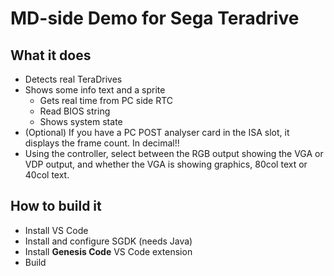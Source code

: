 # MD-side Demo for Sega Teradrive

## What it does
* Detects real TeraDrives
* Shows some info text and a sprite
  * Gets real time from PC side RTC
  * Read BIOS string
  * Shows system state
* (Optional) If you have a PC POST analyser card in the ISA slot, it displays the frame count. In decimal!!
* Using the controller, select between the RGB output showing the VGA or VDP output, and whether the VGA is showing graphics, 80col text or 40col text.

## How to build it
* Install VS Code
* Install and configure SGDK (needs Java)
* Install **Genesis Code** VS Code extension
* Build
